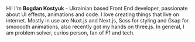 Hi! I'm **Bogdan Kostyuk** - Ukrainian based Front End developer, passionate about UI effects, animations and code. I love creating things that live on internet. Mostly in use are Nuxt.js and Next.js, Scss for styling and Gsap for smooooth animations, also recently got my hands on three.js. In general, I am problem solver, curios person, fan of F1 and tech.
